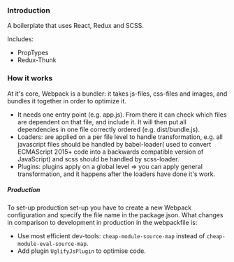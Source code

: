 ### Introduction
A boilerplate that uses React, Redux and SCSS.

Includes:
- PropTypes
- Redux-Thunk


### How it works
At it's core, Webpack is a bundler: it takes js-files, css-files and images, and bundles it together in order to optimize it.

- It needs one entry point (e.g. app.js). From there it can check which files are dependent on that file, and include it. It will then put all dependencies in one file correctly ordered (e.g. dist/bundle.js).
- Loaders: are applied on a per file level to handle transformation, e.g. all javascript files should be handled by babel-loader( used to convert ECMAScript 2015+ code into a backwards compatible version of JavaScript) and scss should be handled by scss-loader.
- Plugins: plugins apply on a global level => you can apply general transformation, and it happens after the loaders have done it's work.

#####  Production
To set-up production set-up you have to create a new Webpack configuration and specify the file name in the package.json. What changes in comparison to development in production in the webpackfile is:
- Use most efficient dev-tools: `cheap-module-source-map` instead of `cheap-module-eval-source-map`.
- Add plugin `UglifyJsPlugin` to optimise code.  
